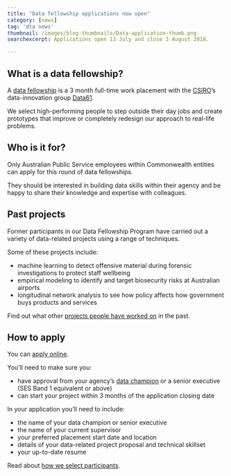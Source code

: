 ```yaml
---
title: "Data fellowship applications now open"
category: [news]
tag: 'dta news'
thumbnail: /images/blog-thumbnails/Data-application-thumb.png
searchexcerpt: Applications open 13 July and close 3 August 2018.

---
```

## What is a data fellowship?

A [data fellowship](https://beta.dta.gov.au/help-and-advice/learning-and-development/data-fellowship-program) is a 3 month full-time work placement with the [CSIRO](https://csiro.au)’s data-innovation group [Data61](https://www.data61.csiro.au/en/Who-we-are).

We select high-performing people to step outside their day jobs and create prototypes that improve or completely redesign our approach to real-life problems.

## Who is it for?

Only Australian Public Service employees within Commonwealth entities can apply for this round of data fellowships.

They should be interested in building data skills within their agency and be happy to share their knowledge and expertise with colleagues.

## Past projects

Former participants in our Data Fellowship Program have carried out a variety of data-related projects using a range of techniques.

Some of these projects include:

- machine learning to detect offensive material during forensic investigations to protect staff wellbeing
- empirical modeling to identify and target biosecurity risks at Australian airports
- longitudinal network analysis to see how policy affects how government buys products and services

Find out what other [projects people have worked on](https://beta.dta.gov.au/help-and-advice/learning-and-development/data-fellowship-program/current-and-past-data-fellows-and-their-work) in the past.

## How to apply

You can [apply online](https://ausdta.recruiterbox.com/jobs/924ea37f1d28487db58624a9b286adff).

You’ll need to make sure you:
- have approval from your agency’s [data champion](https://data.gov.au/dataset/list-of-data-champions) or a senior executive (SES Band 1 equivalent or above)
- can start your project within 3 months of the application closing date

In your application you’ll need to include:
- the name of your data champion or senior executive
- the name of your current supervisor
- your preferred placement start date and location
- details of your data-related project proposal and technical skillset
- your up-to-date resume

Read about [how we select participants](https://beta.dta.gov.au/help-and-advice/learning-and-development/data-fellowship-program#how-we-select-participants).
